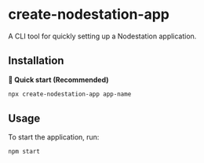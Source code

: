 # create-nodestation-app

A CLI tool for quickly setting up a Nodestation application.

## Installation

**🚀 Quick start (Recommended)**

```bash
npx create-nodestation-app app-name
```

## Usage

To start the application, run:

```bash
npm start
```
